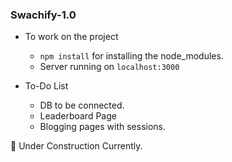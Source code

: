 ### Swachify-1.0<br>


* To work on the project <br>
  * `npm install` for installing the node_modules.
  * Server running on `localhost:3000`
 
* To-Do List
  * DB to be connected.
  * Leaderboard Page 
  * Blogging pages with sessions.


:construction: Under Construction Currently.
